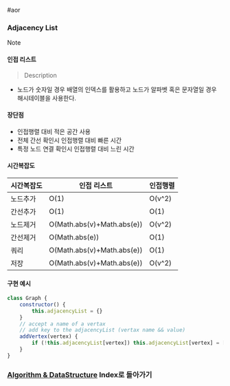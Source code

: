 #aor 
### Adjacency List
>[!note]
>#### 인접 리스트
>
>>Description

- 노드가 숫자일 경우 배열의 인덱스를 활용하고 노드가 알파벳 혹은 문자열일 경우 해시테이블을 사용한다.

#### 장단점
- 인접행렬 대비 적은 공간 사용
- 전체 간선 확인시 인접행렬 대비 빠른 시간
- 특정 노드 연결 확인시 인접행렬 대비 느린 시간
#### 시간복잡도
| 시간복잡도 | 인접 리스트 | 인접행렬 |
|---|---|---|
| 노드추가 | O(1) | O(v^2) |
| 간선추가 | O(1) | O(1) |
| 노드제거 | O(Math.abs(v)+Math.abs(e)) | O(v^2) |
| 간선제거 | O(Math.abs(e)) | O(1) |
| 쿼리 | O(Math.abs(v)+Math.abs(e)) | O(1) |
| 저장 | O(Math.abs(v)+Math.abs(e)) | O(v^2) |
#### 구현 예시
```js
class Graph {
    constructor() {
        this.adjacencyList = {}
    }
    // accept a name of a vertax
    // add key to the adjacencyList (vertax name && value)
    addVertex(vertex) {
        if (!this.adjacencyList[vertex]) this.adjacencyList[vertex] = []; // <- 이미 정점이 있을 경우의 예외처리
    }
}

```

### [Algorithm & DataStructure](../../../Dev-Index/Algorithm%20&%20DataStructure.md) Index로 돌아가기
